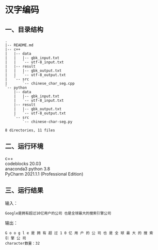 # 汉字编码
## 一、目录结构
```
.
|-- README.md
|-- c++
|   |-- data
|   |   |-- gbk_input.txt
|   |   `-- utf-8_input.txt
|   |-- result
|   |   |-- gbk_output.txt
|   |   `-- utf-8_output.txt
|   `-- src
|       `-- chinese_char_seg.cpp
`-- python
    |-- data
    |   |-- gbk_input.txt
    |   `-- utf-8_input.txt
    |-- result
    |   |-- gbk_output.txt
    |   `-- utf-8_output.txt
    `-- src
        `-- chinese-char-seg.py

8 directories, 11 files
```

## 二、运行环境
c++  
codeblocks 20.03  
anaconda3 python 3.8       
PyCharm 2021.1.1 (Professional Edition)
## 三、运行结果
输入：
```
Google是拥有超过10亿用户的公司 也是全球最大的搜索引擎公司
```

输出：
```
G o o g l e 是 拥 有 超 过 1 0 亿 用 户 的 公 司 也 是 全 球 最 大 的 搜 索 引 擎 公 司 
character数量：32
```
